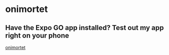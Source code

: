 # onimortet

## Have the Expo GO app installed? Test out my app right on your phone

[onimortet](https://expo.dev/@jslee423/onimortet)